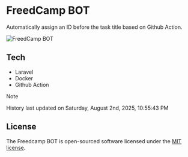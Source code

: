 # FreedCamp BOT

Automatically assign an ID before the task title based on Github Action.

![FreedCamp BOT](https://repository-images.githubusercontent.com/737932867/7d34798b-2680-471c-b089-a78a718d3d6a)

## Tech

- Laravel
- Docker
- Github Action

> [!NOTE]  
> History last updated on Saturday, August 2nd, 2025, 10:55:43 PM

## License

The Freedcamp BOT is open-sourced software licensed under the [MIT license](https://opensource.org/licenses/MIT).
